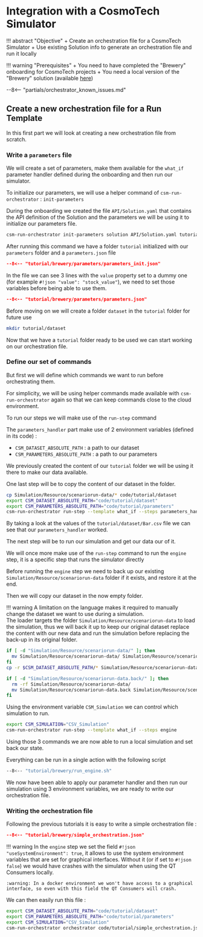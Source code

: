 # Integration with a CosmoTech Simulator

!!! abstract "Objective"
    + Create an orchestration file for a CosmoTech Simulator
    + Use existing Solution info to generate an orchestration file and run it locally

!!! warning "Prerequisites"
    + You need to have completed the "Brewery" onboarding for CosmoTech projects
    + You need a local version of the "Brewery" solution (available [here](https://github.com/Cosmo-Tech/onboarding-brewery-solution))

--8<-- "partials/orchestrator_known_issues.md"

## Create a new orchestration file for a Run Template

In this first part we will look at creating a new orchestration file from scratch.

### Write a `parameters` file

We will create a set of parameters, make them available for the `what_if` parameter handler defined during the onboarding and then run our simulator.

To initialize our parameters, we will use a helper command of `csm-run-orchestrator` : `init-parameters`

During the onboarding we created the file `API/Solution.yaml` that contains the API definition of the Solution and the parameters we will be using it to initialize our parameters file. 

```bash title="Initialize parameters.json"
csm-run-orchestrator init-parameters solution API/Solution.yaml tutorial/parameters what_if --no-write-csv --write-json
```

After running this command we have a folder `tutorial` initialized with our `parameters` folder and a `parameters.json` file

```json title="code/tutorial/parameters/parameters.json" linenums="1"
--8<-- "tutorial/brewery/parameters/parameters_init.json"
```

In the file we can see 3 lines with the `value` property set to a dummy one (for example `#!json "value": "stock_value"`), we need to set those variables before being able to use them.

```json title="updated parameters.json" linenums="1" hl_lines="4 10 16"
--8<-- "tutorial/brewery/parameters/parameters.json"
```

Before moving on we will create a folder `dataset` in the `tutorial` folder for future use

```bash
mkdir tutorial/dataset
```

Now that we have a `tutorial` folder ready to be used we can start working on our orchestration file.

### Define our set of commands

But first we will define which commands we want to run before orchestrating them.

For simplicity, we will be using helper commands made available with `csm-run-orchestrator` again so that we can keep commands close to the cloud environment.

To run our steps we will make use of the `run-step` command

The `parameters_handler` part make use of 2 environment variables (defined in its code) : 
- `CSM_DATASET_ABSOLUTE_PATH` : a path to our dataset
- `CSM_PARAMETERS_ABSOLUTE_PATH` : a path to our parameters

We previously created the content of our `tutorial` folder we will be using it there to make our data available.

One last step will be to copy the content of our dataset in the folder.

```bash title="run parameter handler step"
cp Simulation/Resource/scenariorun-data/* code/tutorial/dataset
export CSM_DATASET_ABSOLUTE_PATH="code/tutorial/dataset"
export CSM_PARAMETERS_ABSOLUTE_PATH="code/tutorial/parameters"
csm-run-orchestrator run-step --template what_if --steps parameters_handler
```

By taking a look at the values of the `tutorial/dataset/Bar.csv` file we can see that our `parameters_handler` worked.

The next step will be to run our simulation and get our data our of it.

We will once more make use of the `run-step` command to run the `engine` step, it is a specific step that runs the simulator directly

Before running the `engine` step we need to back up our existing `Simulation/Resource/scenariorun-data` folder if it exists, and restore it at the end.

Then we will copy our dataset in the now empty folder.

!!! warning
    A limitation on the language makes it required to manually change the dataset we want to use during a simulation.  
    The loader targets the folder `Simulation/Resource/scenariorun-data` to load the simulation, 
    thus we will back it up to keep our original dataset replace the content with our new data and run the simulation 
    before replacing the back-up in its original folder.

```bash title="Back up scenariorun-data"
if [ -d "Simulation/Resource/scenariorun-data/" ]; then
  mv Simulation/Resource/scenariorun-data/ Simulation/Resource/scenariorun-data.back
fi
cp -r $CSM_DATASET_ABSOLUTE_PATH/* Simulation/Resource/scenariorun-data/
```

```bash title="restore scenariorun-data"
if [ -d "Simulation/Resource/scenariorun-data.back/" ]; then
  rm -rf Simulation/Resource/scenariorun-data/ 
  mv Simulation/Resource/scenariorun-data.back Simulation/Resource/scenariorun-data 
fi
```

Using the environment variable `CSM_Simulation` we can control which simulation to run.

```bash title="run simulation"
export CSM_SIMULATION="CSV_Simulation"
csm-run-orchestrator run-step --template what_if --steps engine
```

Using those 3 commands we are now able to run a local simulation and set back our state.

Everything can be run in a single action with the following script
```bash title="code/tutorial/run_engine.sh"
--8<-- "tutorial/brewery/run_engine.sh"
```

We now have been able to apply our parameter handler and then run our simulation using 3 environment variables, 
we are ready to write our orchestration file.

### Writing the orchestration file

Following the previous tutorials it is easy to write a simple orchestration file :

```json title="code/tutorial/simple_orchestration.json" 
--8<-- "tutorial/brewery/simple_orchestration.json"
```

!!! warning
    In the `engine` step we set the field `#!json "useSystemEnvironment": true`, 
    it allows to use the system environment variables that are set for graphical interfaces.
    Without it (or if set to `#!json false`) we would have crashes with the simulator when using the QT Consumers locally.
    
    :warning: In a docker environment we won't have access to a graphical interface, so even with this field the QT Consumers will crash.


We can then easily run this file :

```bash title="run simple_orchestration.json" 
export CSM_DATASET_ABSOLUTE_PATH="code/tutorial/dataset"
export CSM_PARAMETERS_ABSOLUTE_PATH="code/tutorial/parameters"
export CSM_SIMULATION="CSV_Simulation"
csm-run-orchestrator orchestrator code/tutorial/simple_orchestration.json
```